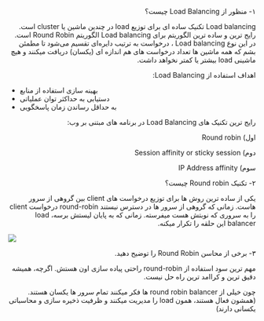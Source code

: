 <!-- Output copied to clipboard! -->

<!-----

Yay, no errors, warnings, or alerts!

Conversion time: 0.334 seconds.


Using this Markdown file:

1. Paste this output into your source file.
2. See the notes and action items below regarding this conversion run.
3. Check the rendered output (headings, lists, code blocks, tables) for proper
   formatting and use a linkchecker before you publish this page.

Conversion notes:

* Docs to Markdown version 1.0β33
* Wed Feb 02 2022 22:25:24 GMT-0800 (PST)
* Source doc: Load Balancing
----->


<p dir="rtl">
۱- منظور از Load Balancing چیست؟ </p>


<p dir="rtl">
Load balancing  تکنیک ساده ای برای توزیع load  در چندین ماشین یا cluster است. رایج ترین و ساده ترین الگوریتم برای Load balancing الگوریتم  Round Robin  است.  در این نوع Load balancing ، درخواست به ترتیب دایره‌ای تقسیم می‌شود تا مطمئن بشم که همه ماشین ها تعداد درخواست های هم اندازه ای (یکسان) دریافت میکنند و هیچ ماشینی load بیشتر یا کمتر نخواهد داشت. </p>


<p dir="rtl">
اهداف استفاده از Load Balancing:</p>




* بهینه سازی استفاده از منابع
* دستیابی به حداکثر توان عملیاتی
* به حداقل رساندن زمان پاسخگویی

<p dir="rtl">
رایج ترین تکنیک های Load Balancing در برنامه های مبتنی بر وب:</p>


<p dir="rtl">
اول) Round robin</p>


<p dir="rtl">
دوم) Session affinity or sticky session</p>


<p dir="rtl">
سوم) IP Address affinity</p>


<p dir="rtl">
۲- تکنیک Round robin چیست؟ </p>


<p dir="rtl">
یکی از ساده ترین روش ها برای توزیع درخواست های client بین گروهی از سرور هاست. زمانی که گروهی از سرور ها در دسترس نیستند round-robin درخواست client را به  سروری که نوبتش هست میفرسته. زمانی که به پایان لیستش برسه، load balancer این حلقه را تکرار میکنه. </p>


![](https://raw.githubusercontent.com/behroozmirzaie7/design-and-architecture/feature/add_load_balancing/Load%20Balancing/round-robin.png)

<p dir="rtl">
۳- برخی از محاسن Round Robin را توضیح دهید. </p>


<p dir="rtl">
مهم ترین سود استفاده از round-robin راحتی پیاده سازی اون هستش. اگرچه، همیشه دقیق ترین و کراامد ترین راه حل نیست. </p>


<p dir="rtl">
چون خیلی از round robin balancer ها فکر میکنند تمام سرور ها یکسان هستند.(همشون فعال هستند، همون load را مدیریت میکنند و ظرفیت ذخیره سازی و محاسباتی یکسانی دارند) </p>

